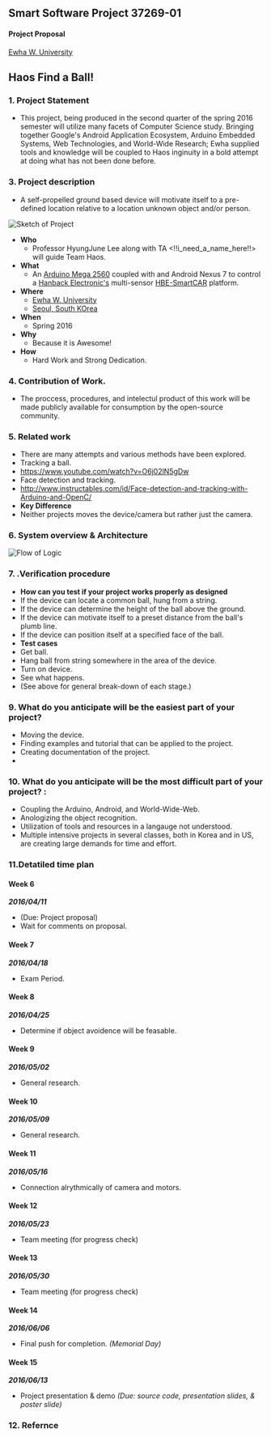 ## Smart Software Project 37269-01

#### Project Proposal

[Ewha W. University](http://www.ewha.ac.kr/) 

## Haos Find a Ball!

### 1. Project Statement

* This project, being produced in the second quarter of the spring 2016 semester will utilize many facets of Computer Science study. Bringing together Google's Android Application Ecosystem, Arduino Embedded Systems, Web Technologies, and World-Wide Research; Ewha supplied tools and knowledge will be coupled to Haos inginuity in a bold attempt at doing what has not been done before. 

### 3.  Project description

* A self-propelled ground based device will motivate itself to a pre-defined location relative to a location unknown object and/or person.

![Sketch of Project](https://raw.githubusercontent.com/KoreaHaos/37269_01_smart_software_project/gh-pages/haos_work/project_proposal/img/tinker.jpg)

* **Who**
  * Professor HyungJune Lee along with TA <!!i_need_a_name_here!!> will guide Team Haos.
* **What**
  * An [Arduino Mega 2560](https://www.arduino.cc/en/Main/arduinoBoardMega2560) coupled with and Android Nexus 7 to control a [Hanback Electronic's](http://www.hanback.co.kr/insiter.php?design_file=home.php) multi-sensor [HBE-SmartCAR](http://www.hanback.co.kr/insiter.php?design_file=1143.php&category_1=C&search_value=&PB_1446318362=1&article_num=51) platform. 
* **Where**
  * [Ewha W. University](http://www.ewha.ac.kr/)
  * [Seoul, South KOrea](https://gist.github.com/anonymous/259e81adfdee4c37d09c4afb9fa5914e)
* **When**
  * Spring 2016
* **Why**
  * Because it is Awesome!
* **How**
  * Hard Work and Strong Dedication.

### 4.  Contribution of Work.

* The proccess, procedures, and intelectul product of this work will be made publicly available for consumption by the open-source community. 

### 5.  Related work

  * There are many attempts and various methods have been explored.
  * Tracking a ball.
  * https://www.youtube.com/watch?v=O6j02lN5gDw
  * Face detection and tracking.
  * http://www.instructables.com/id/Face-detection-and-tracking-with-Arduino-and-OpenC/
  * **Key Difference**
  * Neither projects moves the device/camera but rather just the camera.

### 6. System overview & Architecture

![Flow of Logic](http://i.imgur.com/cKcD9Vx.png)
	
### 7.  .Verification procedure

  * **How can you test if your project works properly as designed**
  * If the device can locate a common ball, hung from a string.
  * If the device can determine the height of the ball above the ground.
  * If the device can motivate itself to a preset distance from the ball's plumb line.
  * If the device can position itself at a specified face of the ball.
  * **Test cases**
  * Get ball.
  * Hang ball from string somewhere in the area of the device.
  * Turn on device.
  * See what happens.
  * (See above for general break-down of each stage.)

### 9. What do you anticipate will be the easiest part of your project?

  * Moving the device.
  * Finding examples and tutorial that can be applied to the project.
  * Creating documentation of the project.
  * 
### 10.  What do you anticipate will be the most difficult part of your project? :

  * Coupling the Arduino, Android, and World-Wide-Web.
  * Anologizing the object recognition.
  * Utilization of tools and resources in a langauge not understood.
  * Multiple intensive projects in several classes, both in Korea and in US, are creating large demands for time and effort.

### 11.Detatiled time plan

#### **Week 6**	
***2016/04/11***
* (Due: Project proposal)
* Wait for comments on proposal.

#### **Week 7**	
***2016/04/18***
* Exam Period.

#### **Week 8**	
***2016/04/25***
* Determine if object avoidence will be feasable.

#### **Week 9**	
***2016/05/02***
* General research.

#### **Week 10**	
***2016/05/09***
* General research.

#### **Week 11**	
***2016/05/16***
* Connection alrythmically of camera and motors.

#### **Week 12**	
***2016/05/23***
* Team meeting (for progress check)

#### **Week 13**	
***2016/05/30***
* Team meeting (for progress check)

#### **Week 14**	
***2016/06/06***
* Final push for completion.
*(Memorial Day)*

#### **Week 15**	
***2016/06/13***
* Project presentation & demo 
*(Due: source code, presentation slides, & poster slide)*

### 12. Refernce

